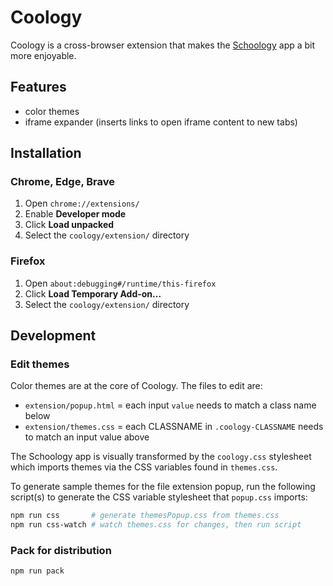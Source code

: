 # Coology

Coology is a cross-browser extension that makes the [Schoology](https://app.schoology.com/) app a bit more enjoyable.

## Features

* color themes
* iframe expander (inserts links to open iframe content to new tabs)

## Installation

### Chrome, Edge, Brave

1. Open `chrome://extensions/`
2. Enable **Developer mode**
3. Click **Load unpacked**
4. Select the `coology/extension/` directory

### Firefox

1. Open `about:debugging#/runtime/this-firefox`
2. Click **Load Temporary Add-on...**
3. Select the `coology/extension/` directory

## Development

### Edit themes

Color themes are at the core of Coology. The files to edit are:

* `extension/popup.html` = each input `value` needs to match a class name below
* `extension/themes.css` = each CLASSNAME in `.coology-CLASSNAME` needs to match an input value above

The Schoology app is visually transformed by the `coology.css` stylesheet which imports themes via the CSS variables found in `themes.css`.

To generate sample themes for the file extension popup, run the following script(s) to generate the CSS variable stylesheet that `popup.css` imports:

```sh
npm run css       # generate themesPopup.css from themes.css
npm run css-watch # watch themes.css for changes, then run script
```

### Pack for distribution

```sh
npm run pack
```
